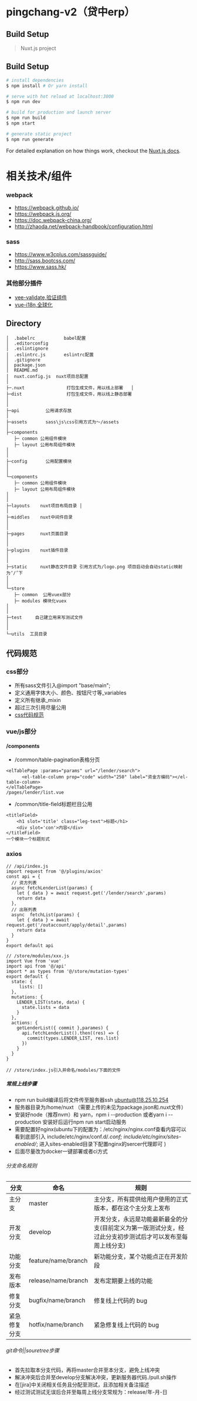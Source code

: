 # pingchang-v2（贷中erp）

## Build Setup

> Nuxt.js project

## Build Setup

``` bash
# install dependencies
$ npm install # Or yarn install

# serve with hot reload at localhost:3000
$ npm run dev

# build for production and launch server
$ npm run build
$ npm start

# generate static project
$ npm run generate
```

For detailed explanation on how things work, checkout the [Nuxt.js docs](https://github.com/nuxt/nuxt.js).


# 相关技术/组件
### webpack
* https://webpack.github.io/
* https://webpack.js.org/
* https://doc.webpack-china.org/
* http://zhaoda.net/webpack-handbook/configuration.html

### sass
* https://www.w3cplus.com/sassguide/
* http://sass.bootcss.com/
* https://www.sass.hk/

### 其他部分插件
* [vee-validate,验证组件](http://vee-validate.logaretm.com/index.html#about)
* [vue-i18n,全球化](https://github.com/kazupon/vue-i18n)

## Directory

```
│  .babelrc           babel配置
│  .editorconfig
│  .eslintignore  
│  .eslintrc.js       eslintrc配置
│  .gitignore
│  package.json
│  README.md
│  nuxt.config.js  nuxt项目总配置
│
├─.nuxt                打包生成文件，用以线上部署   │  
├─dist                 打包生成文件，用以线上静态部署
│
│
├─api          公用请求存放 
│ 
├─assets       sass\js\css引用方式为～/assets 
│ 
├─components   
   ├─ common 公用组件模块 
   ├─ layout 公用布局组件模块
│
│
├─config       公用配置模块 
│
│
└─components   
   ├─ common 公用组件模块 
   ├─ layout 公用布局组件模块
│
│
├─layouts    nuxt项目布局目录 │
│
├─middles    nuxt中间件目录 
│
│
├─pages      nuxt页面目录 
│
│
├─plugins    nuxt插件目录 
│
│
├─static     nuxt静态文件目录 引用方式为/logo.png 项目启动会自动static映射为‘/’下 
│
│
└─store   
   ├─ common  公用vuex部分 
   ├─ modules 模块化vuex
│
│
├─test     自己建立用来写测试文件
│
│
└─utils  工具目录
```
## 代码规范

### css部分
* 所有sass文件引入@import "base/main";
* 定义通用字体大小、颜色、按钮尺寸等_variables
* 定义所有继承_mixin
* 超过三次引用尽量公用
* [css代码规范](http://zhibimo.com/read/Ashu/front-end-style-guide/css/structure.html)

### vue/js部分
#### /components
* /common/table-pagination表格分页
```
<elTablePage :params="params" url="/lender/search">
      <el-table-column prop="code" width="250" label="资金方编码"></el-table-column>
</elTablePage>    
/pages/lender/list.vue

```
* /common/title-field标题栏目公用
```
<titleField>
    <h1 slot='title' class="leg-text">标题</h1>
    <div slot='con'>内容</div>
</titleField> 
一个模块一个标题形式
```

### axios
```
// /api/index.js
import request from '@/plugins/axios'
const api = {
  // 资方列表
  async fetchLenderList(params) {
    let { data } = await request.get('/lender/search',params)
    return data
  },
  // 出账列表
  async  fetchList(params) {
    let { data } = await request.get('/outaccount/apply/detail',params)
    return data
  }
}
export default api
```
```
// /store/modules/xxx.js
import Vue from 'vue'
import api from '@/api'
import * as types from '@/store/mutation-types'
export default {
  state: {
     lists: []
  },
  mutations: {
    LENDER_LIST(state, data) {
      state.lists = data
    }
  },
  actions: {
    getLenderList({ commit },parames) {
      api.fetchLenderList().then((res) => {
        commit(types.LENDER_LIST, res.list)
      })
    }
  }
}

// /store/index.js引入并命名/modules/下面的文件
```

##### 常规上线步骤
* npm run build编译后将文件传至服务器ssh ubuntu@118.25.10.254
* 服务器目录为/home/nuxt （需要上传的未见为package.json和.nuxt文件）
* 安装好node（推荐nvm）和 yarn，npm i --production 或者yarn i --production 安装好后运行npm run start启动服务
* 需要配置好nginx(ubuntu下的配置为：/etc/nginx/nginx.conf查看内容可以看到底部引入
include/etc/nginx/conf.d/*.conf;
include/etc/nginx/sites-enabled/*;
进入sites-enabled目录下配置nginx的sercer代理即可
)
* 后面尽量改为docker一键部署或者ci方式

###### 分支命名规则

分支 | 命名 | 规则
---|---|---
主分支 | master | 主分支，所有提供给用户使用的正式版本，都在这个主分支上发布
开发分支 | develop | 开发分支，永远是功能最新最全的分支(目前定义为第一版测试分支，经过此分支初步测试后才可以发布至每周上线分支)
功能分支 | feature/name/branch | 新功能分支，某个功能点正在开发阶段
发布版本 | release/name/branch | 发布定期要上线的功能
修复分支 | bugfix/name/branch | 修复线上代码的 bug
紧急修复分支 | hotfix/name/branch | 紧急修复线上代码的 bug

###### git命令||souretree步骤
* 首先拉取本分支代码，再将master合并至本分支，避免上线冲突
* 解决冲突后合并至develop分支解决冲突，更新服务器代码./pull.sh操作
* 在[jira]中关闭相关任务且分配至测试，且添加相关备注描述
* 经过测试测试无误后合并至每周上线分支常规为：release/年-月-日

